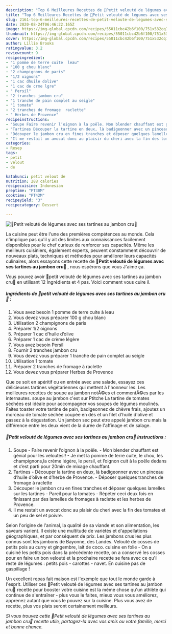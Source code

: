 ```yaml
---
description: "Top 6 Meilleures Recettes de 🌿Petit velouté de légumes avec ses tartines au jambon cru🌿"
title: "Top 6 Meilleures Recettes de 🌿Petit velouté de légumes avec ses tartines au jambon cru🌿"
slug: 2161-top-6-meilleures-recettes-de-petit-veloute-de-legumes-avec-ses-tartines-au-jambon-cru
date: 2020-08-24T06:46:22.165Z
image: https://img-global.cpcdn.com/recipes/55011cbc42b6f100/751x532cq70/🌿petit-veloute-de-legumes-avec-ses-tartines-au-jambon-cru🌿-photo-principale-de-la-recette.jpg
thumbnail: https://img-global.cpcdn.com/recipes/55011cbc42b6f100/751x532cq70/🌿petit-veloute-de-legumes-avec-ses-tartines-au-jambon-cru🌿-photo-principale-de-la-recette.jpg
cover: https://img-global.cpcdn.com/recipes/55011cbc42b6f100/751x532cq70/🌿petit-veloute-de-legumes-avec-ses-tartines-au-jambon-cru🌿-photo-principale-de-la-recette.jpg
author: Lillie Brooks
ratingvalue: 3.2
reviewcount: 9
recipeingredient:
- "1 pomme de terre cuite  leau"
- "100 g chou blanc"
- "2 champignons de paris"
- "1/2 oignons"
- "1 cac dhuile dolive"
- "1 cac de crme lgre"
- " Persil"
- "2 tranches jambon cru"
- "1 tranche de pain complet au seigle"
- "1 tomate"
- "2 tranches de fromage  raclette"
- " Herbes de Provence"
recipeinstructions:
- "Soupe Faire revenir l’oignon à la poêle. Mon blender chauffant est génial pour les veloutés!! Je met la pomme de terre cuite, le chou, les champignons,la crème légère, le persil, et l’oignon cuit à la poêle dedans et c’est parti pour 20min de mixage chauffant."
- "Tartines Découper la tartine en deux, là badigeonner avec un pinceau d’huile d’olive et d’herbe de Provence. Déposer quelques tranches de fromage à raclette"
- "Découper le jambon cru en fines tranches et déposer quelques lamelles sur les tartines Pareil pour la tomates Répéter ceci deux fois en finissant par des lamelles de fromages à raclette et les herbes de Provence."
- "Il me restait un avocat donc au plaisir du cheri avec la fin des tomates et un peu de sel et poivre."
categories:
- Resep
tags:
- petit
- velout
- de

katakunci: petit velout de 
nutrition: 288 calories
recipecuisine: Indonesian
preptime: "PT30M"
cooktime: "PT42M"
recipeyield: "3"
recipecategory: Dessert

---
```



![🌿Petit velouté de légumes avec ses tartines au jambon cru🌿](https://img-global.cpcdn.com/recipes/55011cbc42b6f100/751x532cq70/🌿petit-veloute-de-legumes-avec-ses-tartines-au-jambon-cru🌿-photo-principale-de-la-recette.jpg)

La cuisine peut être l'une des premières compétences au monde. Cela n'implique pas qu'il y ait des limites aux connaissances facilement disponibles pour le chef curieux de renforcer ses capacités. Même les meilleurs cuisiniers, également experts, peuvent constamment découvrir de nouveaux plats, techniques et méthodes pour améliorer leurs capacités culinaires, alors essayons cette recette de <strong> 🌿Petit velouté de légumes avec ses tartines au jambon cru🌿 </strong>, nous espérons que vous J'aime ça.

<!--inarticleads1-->

Vous pouvez avoir 🌿petit velouté de légumes avec ses tartines au jambon cru🌿 en utilisant 12 Ingrédients et 4 pas. Voici comment vous cuire il.

##### Ingrédients de 🌿petit velouté de légumes avec ses tartines au jambon cru🌿 :

1. Vous avez besoin 1 pomme de terre cuite à leau
1. Vous devez vous préparer 100 g chou blanc
1. Utilisation 2 champignons de paris
1. Préparer 1/2 oignons
1. Préparer 1 cac d’huile d’olive
1. Préparer 1 cac de crème légère
1. Vous avez besoin  Persil
1. Fournir 2 tranches jambon cru
1. Vous devez vous préparer 1 tranche de pain complet au seigle
1. Utilisation 1 tomate
1. Préparer 2 tranches de fromage à raclette
1. Vous devez vous préparer  Herbes de Provence


Que ce soit en apéritif ou en entrée avec une salade, essayez ces délicieuses tartines végétariennes qui mettent à l&#39;honneur les. Les meilleures recettes de soupe au jambon notÃ©es et commentÃ©es par les internautes. soupe au jambon c&#39;est sur Ptitche La tartine de tomates séchées est idéale pour accompagner vos soupes de légumes moulinés. Faites toaster votre tartine de pain, badigeonnez de chèvre frais, ajoutez un morceau de tomate séchée coupée en dés et un filet d&#39;huile d&#39;olive et passez à la dégustation. Un jambon sec peut etre appelé jambon cru mais la différence entre les deux vient de la durée de l&#39;affinage et de salage. 

<!--inarticleads2-->

##### 🌿Petit velouté de légumes avec ses tartines au jambon cru🌿 instructions :

1. Soupe - Faire revenir l’oignon à la poêle. - Mon blender chauffant est génial pour les veloutés!! - Je met la pomme de terre cuite, le chou, les champignons,la crème légère, le persil, et l’oignon cuit à la poêle dedans et c’est parti pour 20min de mixage chauffant.
1. Tartines - Découper la tartine en deux, là badigeonner avec un pinceau d’huile d’olive et d’herbe de Provence. - Déposer quelques tranches de fromage à raclette
1. Découper le jambon cru en fines tranches et déposer quelques lamelles sur les tartines - Pareil pour la tomates - Répéter ceci deux fois en finissant par des lamelles de fromages à raclette et les herbes de Provence.
1. Il me restait un avocat donc au plaisir du cheri avec la fin des tomates et un peu de sel et poivre.


Selon l&#39;origine de l&#39;animal, la qualité de sa viande et son alimentation, les saveurs varient. Il existe une multitude de variétés et d&#39;appellations géographiques, et par conséquent de prix. Les jambons crus les plus connus sont les jambons de Bayonne, des Landes. Velouté de cosses de petits pois au curry et gingembre, lait de coco. cuisine en folie - On a cuisiné les petits pois dans la précédente recette, on a conservé les cosses pour en faire un bon velouté et la prochaine recette se fera avec ce qu&#39;il reste de légumes : petits pois - carottes - navet. En cuisine pas de gaspillage ! 

<!--inarticleads1-->

<p>
Un excellent repas fait maison est l'exemple que tout le monde garde à l'esprit. Utiliser ces 🌿Petit velouté de légumes avec ses tartines au jambon cru🌿 recette pour booster votre cuisine est la même chose qu'un athlète qui continue de s'entraîner - plus vous le faites, mieux vous vous améliorez, apprenez autant que vous le pouvez sur la cuisine. Plus vous avez de recette, plus vos plats seront certainement meilleurs.
</p>

<p>
<i>Si vous trouvez cette 🌿Petit velouté de légumes avec ses tartines au jambon cru🌿 recette utile, partagez-la avec vos amis ou votre famille, merci et bonne chance.</i>
</p>

